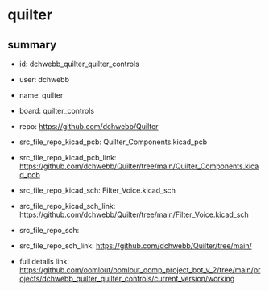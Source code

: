 # quilter
 
## summary 
* id: dchwebb_quilter_quilter_controls
* user: dchwebb
* name: quilter
* board: quilter_controls
* repo: https://github.com/dchwebb/Quilter
* src_file_repo_kicad_pcb: Quilter_Components.kicad_pcb
* src_file_repo_kicad_pcb_link: https://github.com/dchwebb/Quilter/tree/main/Quilter_Components.kicad_pcb
* src_file_repo_kicad_sch: Filter_Voice.kicad_sch
* src_file_repo_kicad_sch_link: https://github.com/dchwebb/Quilter/tree/main/Filter_Voice.kicad_sch

* src_file_repo_sch: 
* src_file_repo_sch_link: https://github.com/dchwebb/Quilter/tree/main/
* full details link: https://github.com/oomlout/oomlout_oomp_project_bot_v_2/tree/main/projects/dchwebb_quilter_quilter_controls/current_version/working  







